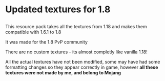<h1><p>Updated textures for 1.8</p></h1>
<p>This resource pack takes all the textures from 1.18 and makes them compatible with 1.6.1 to 1.8</p>
<p>It was made for the 1.8 PvP community</p>
<p>There are no custom textures - its almost completly like vanilla 1.18!
<p>All the actual textures have not been modified, some may have had some formatting changes so they appear correctly in game, however <b>all these textures were not made by me, and belong to Mojang</b</p>
